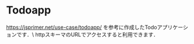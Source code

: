 # Todoapp
https://jsprimer.net/use-case/todoapp/
を参考に作成したTodoアプリケーションです．\\
httpスキーマのURLでアクセスすると利用できます．
